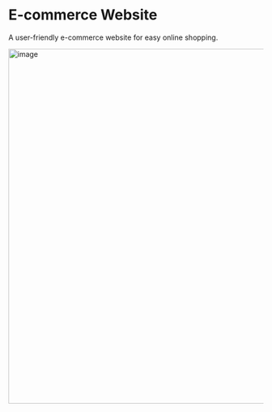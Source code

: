# E-commerce Website
A user-friendly e-commerce website for easy online shopping.

<img width="700" alt="image" src="https://github.com/user-attachments/assets/3289d789-285a-493c-9f5c-391a038f2c1b">
